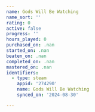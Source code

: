 ```yaml
---
name: Gods Will Be Watching
name_sort: ''
rating: 0
active: false
progress: ''
hours_played: 0
purchased_on: .nan
started_on: .nan
beaten_on: .nan
completed_on: .nan
mastered_on: .nan
identifiers:
  - type: steam
    appid: '274290'
    name: Gods Will Be Watching
    synced_on: '2024-08-30'

---
```

